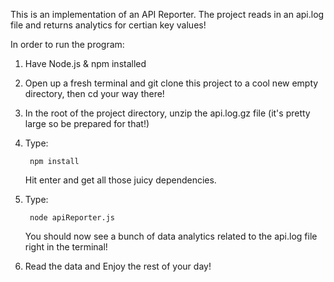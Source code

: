 This is an implementation of an API Reporter. The project reads in an api.log file and returns analytics for certian key values!

In order to run the program:

1. Have Node.js & npm installed

2. Open up a fresh terminal and git clone this project to a cool new empty directory, then cd your way there!

3. In the root of the project directory, unzip the api.log.gz file (it's pretty large so be prepared for that!)

4. Type:

		npm install 
	
	Hit enter and get all those juicy dependencies.

5. Type: 

		node apiReporter.js

	You should now see a bunch of data analytics related to the api.log file right in the terminal! 

6. Read the data and Enjoy the rest of your day!